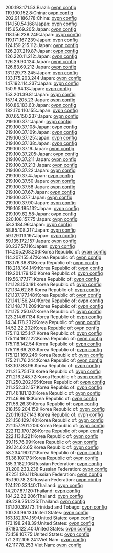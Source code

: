 200.193.171.53:Brazil: [ovpn config](vpn/200_193_171_53.ovpn)  
119.100.152.8:China: [ovpn config](vpn/119_100_152_8.ovpn)  
202.91.186.178:China: [ovpn config](vpn/202_91_186_178.ovpn)  
114.150.54.168:Japan: [ovpn config](vpn/114_150_54_168.ovpn)  
115.65.69.205:Japan: [ovpn config](vpn/115_65_69_205.ovpn)  
118.156.238.249:Japan: [ovpn config](vpn/118_156_238_249.ovpn)  
119.171.167.239:Japan: [ovpn config](vpn/119_171_167_239.ovpn)  
124.159.215.112:Japan: [ovpn config](vpn/124_159_215_112.ovpn)  
126.207.219.87:Japan: [ovpn config](vpn/126_207_219_87.ovpn)  
126.220.11.212:Japan: [ovpn config](vpn/126_220_11_212.ovpn)  
126.29.90.124:Japan: [ovpn config](vpn/126_29_90_124.ovpn)  
126.83.69.212:Japan: [ovpn config](vpn/126_83_69_212.ovpn)  
131.129.73.245:Japan: [ovpn config](vpn/131_129_73_245.ovpn)  
133.175.203.244:Japan: [ovpn config](vpn/133_175_203_244.ovpn)  
147.192.114.237:Japan: [ovpn config](vpn/147_192_114_237.ovpn)  
150.9.94.13:Japan: [ovpn config](vpn/150_9_94_13.ovpn)  
153.201.39.81:Japan: [ovpn config](vpn/153_201_39_81.ovpn)  
157.14.205.23:Japan: [ovpn config](vpn/157_14_205_23.ovpn)  
160.86.183.63:Japan: [ovpn config](vpn/160_86_183_63.ovpn)  
182.170.110.155:Japan: [ovpn config](vpn/182_170_110_155.ovpn)  
207.65.150.237:Japan: [ovpn config](vpn/207_65_150_237.ovpn)  
219.100.37.1:Japan: [ovpn config](vpn/219_100_37_1.ovpn)  
219.100.37.108:Japan: [ovpn config](vpn/219_100_37_108.ovpn)  
219.100.37.109:Japan: [ovpn config](vpn/219_100_37_109.ovpn)  
219.100.37.125:Japan: [ovpn config](vpn/219_100_37_125.ovpn)  
219.100.37.138:Japan: [ovpn config](vpn/219_100_37_138.ovpn)  
219.100.37.19:Japan: [ovpn config](vpn/219_100_37_19.ovpn)  
219.100.37.205:Japan: [ovpn config](vpn/219_100_37_205.ovpn)  
219.100.37.211:Japan: [ovpn config](vpn/219_100_37_211.ovpn)  
219.100.37.213:Japan: [ovpn config](vpn/219_100_37_213.ovpn)  
219.100.37.22:Japan: [ovpn config](vpn/219_100_37_22.ovpn)  
219.100.37.4:Japan: [ovpn config](vpn/219_100_37_4.ovpn)  
219.100.37.50:Japan: [ovpn config](vpn/219_100_37_50.ovpn)  
219.100.37.58:Japan: [ovpn config](vpn/219_100_37_58.ovpn)  
219.100.37.67:Japan: [ovpn config](vpn/219_100_37_67.ovpn)  
219.100.37.7:Japan: [ovpn config](vpn/219_100_37_7.ovpn)  
219.100.37.90:Japan: [ovpn config](vpn/219_100_37_90.ovpn)  
219.105.185.132:Japan: [ovpn config](vpn/219_105_185_132.ovpn)  
219.109.62.58:Japan: [ovpn config](vpn/219_109_62_58.ovpn)  
220.108.157.75:Japan: [ovpn config](vpn/220_108_157_75.ovpn)  
58.3.184.96:Japan: [ovpn config](vpn/58_3_184_96.ovpn)  
58.85.108.217:Japan: [ovpn config](vpn/58_85_108_217.ovpn)  
59.129.113.197:Japan: [ovpn config](vpn/59_129_113_197.ovpn)  
59.135.172.157:Japan: [ovpn config](vpn/59_135_172_157.ovpn)  
60.237.57.116:Japan: [ovpn config](vpn/60_237_57_116.ovpn)  
114.205.208.206:Korea Republic of: [ovpn config](vpn/114_205_208_206.ovpn)  
114.207.155.47:Korea Republic of: [ovpn config](vpn/114_207_155_47.ovpn)  
118.176.36.81:Korea Republic of: [ovpn config](vpn/118_176_36_81.ovpn)  
118.218.164.149:Korea Republic of: [ovpn config](vpn/118_218_164_149.ovpn)  
119.201.179.120:Korea Republic of: [ovpn config](vpn/119_201_179_120.ovpn)  
119.56.177.171:Korea Republic of: [ovpn config](vpn/119_56_177_171.ovpn)  
121.128.150.181:Korea Republic of: [ovpn config](vpn/121_128_150_181.ovpn)  
121.134.62.88:Korea Republic of: [ovpn config](vpn/121_134_62_88.ovpn)  
121.137.177.148:Korea Republic of: [ovpn config](vpn/121_137_177_148.ovpn)  
121.141.156.240:Korea Republic of: [ovpn config](vpn/121_141_156_240.ovpn)  
121.148.171.209:Korea Republic of: [ovpn config](vpn/121_148_171_209.ovpn)  
121.175.250.67:Korea Republic of: [ovpn config](vpn/121_175_250_67.ovpn)  
123.214.67.134:Korea Republic of: [ovpn config](vpn/123_214_67_134.ovpn)  
14.34.178.232:Korea Republic of: [ovpn config](vpn/14_34_178_232.ovpn)  
14.52.22.202:Korea Republic of: [ovpn config](vpn/14_52_22_202.ovpn)  
175.113.125.147:Korea Republic of: [ovpn config](vpn/175_113_125_147.ovpn)  
175.114.192.122:Korea Republic of: [ovpn config](vpn/175_114_192_122.ovpn)  
175.118.142.54:Korea Republic of: [ovpn config](vpn/175_118_142_54.ovpn)  
175.118.66.203:Korea Republic of: [ovpn config](vpn/175_118_66_203.ovpn)  
175.121.169.246:Korea Republic of: [ovpn config](vpn/175_121_169_246.ovpn)  
175.211.76.244:Korea Republic of: [ovpn config](vpn/175_211_76_244.ovpn)  
183.107.88.96:Korea Republic of: [ovpn config](vpn/183_107_88_96.ovpn)  
211.215.75.173:Korea Republic of: [ovpn config](vpn/211_215_75_173.ovpn)  
211.216.248.72:Korea Republic of: [ovpn config](vpn/211_216_248_72.ovpn)  
211.250.202.165:Korea Republic of: [ovpn config](vpn/211_250_202_165.ovpn)  
211.252.32.157:Korea Republic of: [ovpn config](vpn/211_252_32_157.ovpn)  
211.46.181.120:Korea Republic of: [ovpn config](vpn/211_46_181_120.ovpn)  
211.46.86.18:Korea Republic of: [ovpn config](vpn/211_46_86_18.ovpn)  
211.58.26.39:Korea Republic of: [ovpn config](vpn/211_58_26_39.ovpn)  
218.159.204.159:Korea Republic of: [ovpn config](vpn/218_159_204_159.ovpn)  
220.116.127.143:Korea Republic of: [ovpn config](vpn/220_116_127_143.ovpn)  
221.156.129.140:Korea Republic of: [ovpn config](vpn/221_156_129_140.ovpn)  
221.157.201.206:Korea Republic of: [ovpn config](vpn/221_157_201_206.ovpn)  
222.112.170.126:Korea Republic of: [ovpn config](vpn/222_112_170_126.ovpn)  
222.113.1.221:Korea Republic of: [ovpn config](vpn/222_113_1_221.ovpn)  
39.115.76.99:Korea Republic of: [ovpn config](vpn/39_115_76_99.ovpn)  
39.124.62.65:Korea Republic of: [ovpn config](vpn/39_124_62_65.ovpn)  
58.234.190.121:Korea Republic of: [ovpn config](vpn/58_234_190_121.ovpn)  
61.38.107.173:Korea Republic of: [ovpn config](vpn/61_38_107_173.ovpn)  
185.3.182.106:Russian Federation: [ovpn config](vpn/185_3_182_106.ovpn)  
31.200.233.236:Russian Federation: [ovpn config](vpn/31_200_233_236.ovpn)  
87.251.126.111:Russian Federation: [ovpn config](vpn/87_251_126_111.ovpn)  
95.190.78.23:Russian Federation: [ovpn config](vpn/95_190_78_23.ovpn)  
124.120.33.140:Thailand: [ovpn config](vpn/124_120_33_140.ovpn)  
14.207.87.120:Thailand: [ovpn config](vpn/14_207_87_120.ovpn)  
184.22.22.206:Thailand: [ovpn config](vpn/184_22_22_206.ovpn)  
49.228.251.225:Thailand: [ovpn config](vpn/49_228_251_225.ovpn)  
131.100.39.173:Trinidad and Tobago: [ovpn config](vpn/131_100_39_173.ovpn)  
100.33.96.13:United States: [ovpn config](vpn/100_33_96_13.ovpn)  
163.182.174.159:United States: [ovpn config](vpn/163_182_174_159.ovpn)  
173.198.248.39:United States: [ovpn config](vpn/173_198_248_39.ovpn)  
67.180.122.40:United States: [ovpn config](vpn/67_180_122_40.ovpn)  
73.158.107.75:United States: [ovpn config](vpn/73_158_107_75.ovpn)  
171.232.106.241:Viet Nam: [ovpn config](vpn/171_232_106_241.ovpn)  
42.117.78.253:Viet Nam: [ovpn config](vpn/42_117_78_253.ovpn)  
